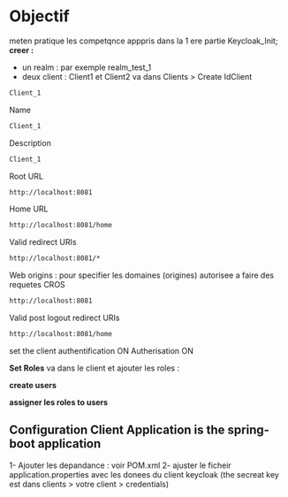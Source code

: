 # Objectif 
meten pratique les competqnce apppris dans la 1 ere partie Keycloak_Init;
**creer :** 
- un realm : par exemple realm_test_1
- deux client : Client1 et Client2
va dans Clients > Create
IdClient 
```bash
Client_1
```
Name
```bash
Client_1
```
Description
```bash
Client_1
```
Root URL 
```bash
http://localhost:8081
```
Home URL 
```bash
http://localhost:8081/home
```
Valid redirect URIs
```bash
http://localhost:8081/*
```
Web origins : pour specifier les domaines (origines) autorisee a faire des requetes CROS 
```bash
http://localhost:8081
```
Valid post logout redirect URIs
```bash
http://localhost:8081/home
```
set the client authentification ON 
Autherisation ON 


**Set Roles**
va dans le client et ajouter les roles : 

**create users**

**assigner les roles to users**

## Configuration Client Application is the spring-boot application 
 1- Ajouter les depandance : voir POM.xml 
 2- ajuster le ficheir application.properties avec les donees du client keycloak (the secreat key est dans clients > votre client > credentials)




